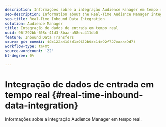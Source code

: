 ```yaml
---
description: Informações sobre a integração Audience Manager em tempo real.
seo-description: Information about the Real-Time Audience Manager integration.
seo-title: Real-Time Inbound Data Integration
solution: Audience Manager
title: Integração de dados de entrada em tempo real
uuid: 96f292bb-608c-41d3-8baa-a58ecb411db0
feature: Inbound Data Transfers
source-git-commit: 48b122a4184d1c0662b9de14e92f727caa4a9d74
workflow-type: tm+mt
source-wordcount: '22'
ht-degree: 0%

---
```



# Integração de dados de entrada em tempo real {#real-time-inbound-data-integration}

Informações sobre a integração Audience Manager em tempo real.

<!-- c_rt_data_int.xml -->